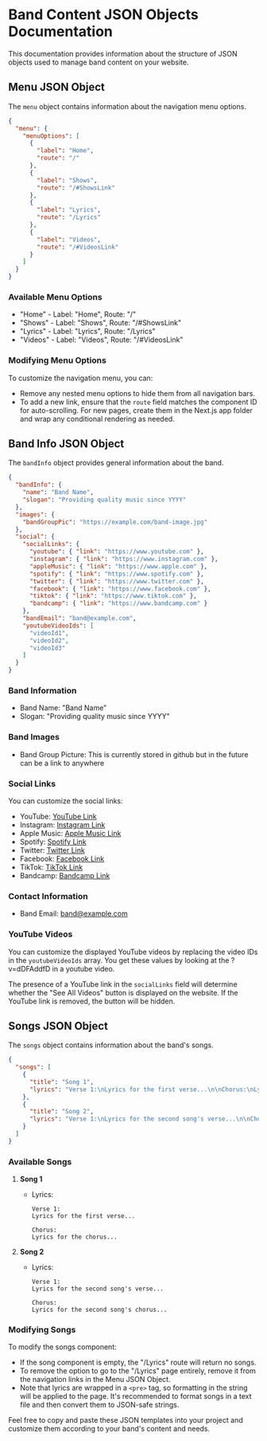 # Band Content JSON Objects Documentation

This documentation provides information about the structure of JSON objects used to manage band content on your website.

## Menu JSON Object

The `menu` object contains information about the navigation menu options.

```json
{
  "menu": {
    "menuOptions": [
      {
        "label": "Home",
        "route": "/"
      },
      {
        "label": "Shows",
        "route": "/#ShowsLink"
      },
      {
        "label": "Lyrics",
        "route": "/Lyrics"
      },
      {
        "label": "Videos",
        "route": "/#VideosLink"
      }
    ]
  }
}
```

### Available Menu Options

- "Home" - Label: "Home", Route: "/"
- "Shows" - Label: "Shows", Route: "/#ShowsLink"
- "Lyrics" - Label: "Lyrics", Route: "/Lyrics"
- "Videos" - Label: "Videos", Route: "/#VideosLink"

### Modifying Menu Options

To customize the navigation menu, you can:

- Remove any nested menu options to hide them from all navigation bars.
- To add a new link, ensure that the `route` field matches the component ID for auto-scrolling. For new pages, create them in the Next.js app folder and wrap any conditional rendering as needed.

## Band Info JSON Object

The `bandInfo` object provides general information about the band.

```json
{
  "bandInfo": {
    "name": "Band Name",
    "slogan": "Providing quality music since YYYY"
  },
  "images": {
    "bandGroupPic": "https://example.com/band-image.jpg"
  },
  "social": {
    "socialLinks": {
      "youtube": { "link": "https://www.youtube.com" },
      "instagram": { "link": "https://www.instagram.com" },
      "appleMusic": { "link": "https://www.apple.com" },
      "spotify": { "link": "https://www.spotify.com" },
      "twitter": { "link": "https://www.twitter.com" },
      "facebook": { "link": "https://www.facebook.com" },
      "tiktok": { "link": "https://www.tiktok.com" },
      "bandcamp": { "link": "https://www.bandcamp.com" }
    },
    "bandEmail": "band@example.com",
    "youtubeVideoIds": [
      "videoId1",
      "videoId2",
      "videoId3"
    ]
  }
}
```

### Band Information

- Band Name: "Band Name"
- Slogan: "Providing quality music since YYYY"

### Band Images

- Band Group Picture: This is currently stored in github but in the future can be a link to anywhere

### Social Links

You can customize the social links:

- YouTube: [YouTube Link](https://www.youtube.com)
- Instagram: [Instagram Link](https://www.instagram.com)
- Apple Music: [Apple Music Link](https://www.apple.com)
- Spotify: [Spotify Link](https://www.spotify.com)
- Twitter: [Twitter Link](https://www.twitter.com)
- Facebook: [Facebook Link](https://www.facebook.com)
- TikTok: [TikTok Link](https://www.tiktok.com)
- Bandcamp: [Bandcamp Link](https://www.bandcamp.com)

### Contact Information

- Band Email: band@example.com

### YouTube Videos

You can customize the displayed YouTube videos by replacing the video IDs in the `youtubeVideoIds` array. You get these values by looking at the ?v=dDFAddfD in a youtube video.

The presence of a YouTube link in the `socialLinks` field will determine whether the "See All Videos" button is displayed on the website. If the YouTube link is removed, the button will be hidden.

## Songs JSON Object

The `songs` object contains information about the band's songs.

```json
{
  "songs": [
    {
      "title": "Song 1",
      "lyrics": "Verse 1:\nLyrics for the first verse...\n\nChorus:\nLyrics for the chorus..."
    },
    {
      "title": "Song 2",
      "lyrics": "Verse 1:\nLyrics for the second song's verse...\n\nChorus:\nLyrics for the second song's chorus..."
    }
  ]
}
```

### Available Songs

1. **Song 1**
   - Lyrics:
     ```
     Verse 1:
     Lyrics for the first verse...
     
     Chorus:
     Lyrics for the chorus...
     ```

2. **Song 2**
   - Lyrics:
     ```
     Verse 1:
     Lyrics for the second song's verse...
     
     Chorus:
     Lyrics for the second song's chorus...
     ```

### Modifying Songs

To modify the songs component:

- If the song component is empty, the "/Lyrics" route will return no songs.
- To remove the option to go to the "/Lyrics" page entirely, remove it from the navigation links in the Menu JSON Object.
- Note that lyrics are wrapped in a `<pre>` tag, so formatting in the string will be applied to the page. It's recommended to format songs in a text file and then convert them to JSON-safe strings.

Feel free to copy and paste these JSON templates into your project and customize them according to your band's content and needs.